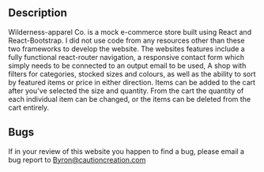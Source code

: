 ## Description
Wilderness-apparel Co. is a mock e-commerce store built using React and React-Bootstrap. I did not use code from any resources other than these two frameworks to develop the website. The websites features include a fully functional react-router navigation, a responsive contact form which simply needs to be connected to an output email to be used, A shop with filters for categories, stocked sizes and colours, as well as the ability to sort by featured items or price in either direction. Items can be added to the cart after you've selected the size and quantity. From the cart the quantity of each individual item can be changed, or the items can be deleted from the cart entirely.

## Bugs
If in your review of this website you happen to find a bug, please email a bug report to Byron@cautioncreation.com
